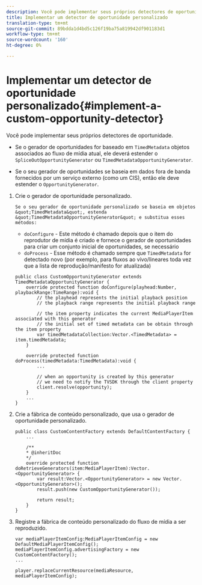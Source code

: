 ```yaml
---
description: Você pode implementar seus próprios detectores de oportunidade.
title: Implementar um detector de oportunidade personalizado
translation-type: tm+mt
source-git-commit: 89bdda1d4bd5c126f19ba75a819942df901183d1
workflow-type: tm+mt
source-wordcount: '160'
ht-degree: 0%

---
```



# Implementar um detector de oportunidade personalizado{#implement-a-custom-opportunity-detector}

Você pode implementar seus próprios detectores de oportunidade.

* Se o gerador de oportunidades for baseado em `TimedMetadata` objetos associados ao fluxo de mídia atual, ele deverá estender o `SpliceOutOpportunityGenerator` ou `TimedMetadataOpportunityGenerator`.

* Se o seu gerador de oportunidades se baseia em dados fora de banda fornecidos por um serviço externo (como um CIS), então ele deve estender o `OpportunityGenerator`.

1. Crie o gerador de oportunidade personalizado.

       Se o seu gerador de oportunidade personalizado se baseia em objetos &quot;TimedMetadata&quot;, estenda &quot;TimedMetadataOpportunityGenerator&quot; e substitua esses métodos:
   
   * `doConfigure` - Este método é chamado depois que o item do reprodutor de mídia é criado e fornece o gerador de oportunidades para criar um conjunto inicial de oportunidades, se necessário
   * `doProcess` - Esse método é chamado sempre que  `TimedMetadata` for detectado novo (por exemplo, para fluxos ao vivo/lineares toda vez que a lista de reprodução/manifesto for atualizada)

   ```
   public class CustomOpportunityGenerator extends TimedMetadataOpportunityGenerator { 
       override protected function doConfigure(playhead:Number, playbackRange:TimeRange):void { 
           // the playhead represents the initial playback position 
           // the playback range represents the initial playback range 
   
           // the item property indicates the current MediaPlayerItem associated with this generator 
           // the initial set of timed metadata can be obtain through the item property 
           var timedMetadataCollection:Vector.<TimedMetadata> = item.timedMetadata; 
       } 
   
       override protected function doProcess(timedMetadata:TimedMetadata):void { 
           ... 
   
           // when an opportunity is created by this generator 
           // we need to notify the TVSDK through the client property 
           client.resolve(opportunity); 
       }  
       ... 
   }
   ```

1. Crie a fábrica de conteúdo personalizado, que usa o gerador de oportunidade personalizado.

   ```
   public class CustomContentFactory extends DefaultContentFactory { 
       ... 
   
       /** 
       * @inheritDoc 
       */ 
       override protected function doRetrieveGenerators(item:MediaPlayerItem):Vector.<OpportunityGenerator> { 
           var result:Vector.<OpportunityGenerator> = new Vector.<OpportunityGenerator>(); 
           result.push(new CustomOpportunityGenerator()); 
   
           return result; 
       } 
   }
   ```

1. Registre a fábrica de conteúdo personalizado do fluxo de mídia a ser reproduzido.

   ```
   var mediaPlayerItemConfig:MediaPlayerItemConfig = new DefaultMediaPlayerItemConfig(); 
   mediaPlayerItemConfig.advertisingFactory = new CustomContentFactory(); 
   ... 
   
   player.replaceCurrentResource(mediaResource, mediaPlayerItemConfig);
   ```

